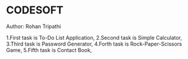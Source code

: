 # CODESOFT
Author: Rohan Tripathi

1.First task is To-Do List Application,
2.Second task is Simple Calculator,
3.Third task is Password Generator,
4.Forth task is Rock-Paper-Scissors Game,
5.Fifth task is Contact Book,



